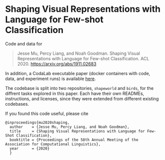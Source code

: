 # Shaping Visual Representations with Language for Few-shot Classification

Code and data for 

> Jesse Mu, Percy Liang, and Noah Goodman. Shaping Visual Representations with Language for Few-shot Classification. ACL 2020. https://arxiv.org/abs/1911.02683

In addition, a CodaLab executable paper (docker containers with code, data, and experiment runs) is available [here](https://bit.ly/lsl_acl20).

The codebase is split into two repositories, `shapeworld` and `birds`, for the
diffrent tasks explored in this paper.  Each have their own READMEs,
instructions, and licenses, since they were extended from different existing
codebases.

If you found this code useful, please cite

```
@inproceedings{mu2020shaping,
  author    = {Jesse Mu, Percy Liang, and Noah Goodman},
  title     = {Shaping Visual Representations with Language for Few-Shot Classification},
  booktitle = {Proceedings of the 58th Annual Meeting of the Association for Computational Linguistics},
  year      = {2020}
  }
```
